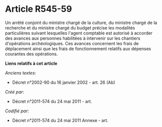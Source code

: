 # Article R545-59

Un arrêté conjoint du ministre chargé de la culture, du ministre chargé de la recherche et du ministre chargé du budget
précise les modalités particulières suivant lesquelles l'agent comptable est autorisé à accorder des avances aux personnes
habilitées à intervenir sur les chantiers d'opérations archéologiques. Ces avances concernent les frais de déplacement ainsi
que les frais de fonctionnement relatifs aux dépenses courantes des opérations.

**Liens relatifs à cet article**

_Anciens textes_:

  - Décret n°2002-90 du 16 janvier 2002 - art. 26 (Ab)

_Créé par_:

  - Décret n°2011-574 du 24 mai 2011  - art.

_Codifié par_:

  - Décret n°2011-574 du 24 mai 2011 Annexe - art.
